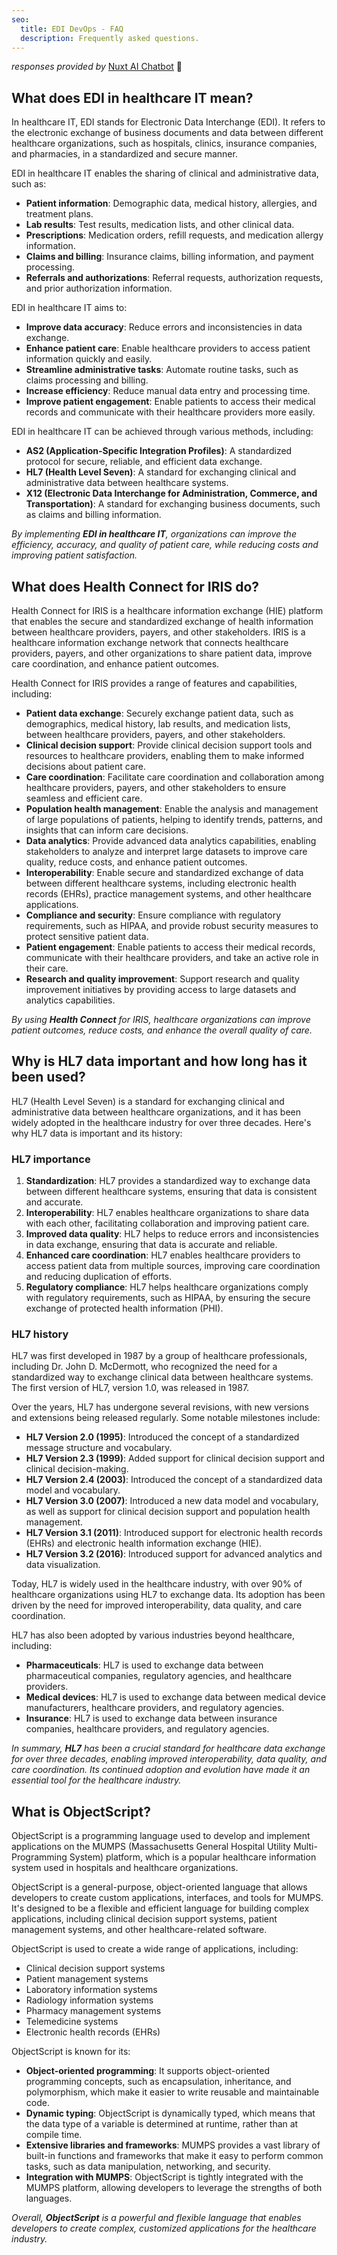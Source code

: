 ```yaml
---
seo:
  title: EDI DevOps - FAQ
  description: Frequently asked questions.
---
```

_responses provided by_ [Nuxt AI Chatbot](https://github.com/nuxt-ui-pro/chat) 💭

## What does EDI in healthcare IT mean?

In healthcare IT, EDI stands for Electronic Data Interchange (EDI). It refers to the electronic exchange of business documents and data between different healthcare organizations, such as hospitals, clinics, insurance companies, and pharmacies, in a standardized and secure manner.

EDI in healthcare IT enables the sharing of clinical and administrative data, such as:

- **Patient information**: Demographic data, medical history, allergies, and treatment plans.
- **Lab results**: Test results, medication lists, and other clinical data.
- **Prescriptions**: Medication orders, refill requests, and medication allergy information.
- **Claims and billing**: Insurance claims, billing information, and payment processing.
- **Referrals and authorizations**: Referral requests, authorization requests, and prior authorization information.

EDI in healthcare IT aims to:

- **Improve data accuracy**: Reduce errors and inconsistencies in data exchange.
- **Enhance patient care**: Enable healthcare providers to access patient information quickly and easily.
- **Streamline administrative tasks**: Automate routine tasks, such as claims processing and billing.
- **Increase efficiency**: Reduce manual data entry and processing time.
- **Improve patient engagement**: Enable patients to access their medical records and communicate with their healthcare providers more easily.

EDI in healthcare IT can be achieved through various methods, including:

- **AS2 (Application-Specific Integration Profiles)**: A standardized protocol for secure, reliable, and efficient data exchange.
- **HL7 (Health Level Seven)**: A standard for exchanging clinical and administrative data between healthcare systems.
- **X12 (Electronic Data Interchange for Administration, Commerce, and Transportation)**: A standard for exchanging business documents, such as claims and billing information.

_By implementing **EDI in healthcare IT**, organizations can improve the efficiency, accuracy, and quality of patient care, while reducing costs and improving patient satisfaction._

## What does Health Connect for IRIS do?

Health Connect for IRIS is a healthcare information exchange (HIE) platform that enables the secure and standardized exchange of health information between healthcare providers, payers, and other stakeholders. IRIS is a healthcare information exchange network that connects healthcare providers, payers, and other organizations to share patient data, improve care coordination, and enhance patient outcomes.

Health Connect for IRIS provides a range of features and capabilities, including:

- **Patient data exchange**: Securely exchange patient data, such as demographics, medical history, lab results, and medication lists, between healthcare providers, payers, and other stakeholders.
- **Clinical decision support**: Provide clinical decision support tools and resources to healthcare providers, enabling them to make informed decisions about patient care.
- **Care coordination**: Facilitate care coordination and collaboration among healthcare providers, payers, and other stakeholders to ensure seamless and efficient care.
- **Population health management**: Enable the analysis and management of large populations of patients, helping to identify trends, patterns, and insights that can inform care decisions.
- **Data analytics**: Provide advanced data analytics capabilities, enabling stakeholders to analyze and interpret large datasets to improve care quality, reduce costs, and enhance patient outcomes.
- **Interoperability**: Enable secure and standardized exchange of data between different healthcare systems, including electronic health records (EHRs), practice management systems, and other healthcare applications.
- **Compliance and security**: Ensure compliance with regulatory requirements, such as HIPAA, and provide robust security measures to protect sensitive patient data.
- **Patient engagement**: Enable patients to access their medical records, communicate with their healthcare providers, and take an active role in their care.
- **Research and quality improvement**: Support research and quality improvement initiatives by providing access to large datasets and analytics capabilities.

_By using **Health Connect** for IRIS, healthcare organizations can improve patient outcomes, reduce costs, and enhance the overall quality of care._

## Why is HL7 data important and how long has it been used?

HL7 (Health Level Seven) is a standard for exchanging clinical and administrative data between healthcare organizations, and it has been widely adopted in the healthcare industry for over three decades. Here's why HL7 data is important and its history:

### HL7 importance

1. **Standardization**: HL7 provides a standardized way to exchange data between different healthcare systems, ensuring that data is consistent and accurate.
2. **Interoperability**: HL7 enables healthcare organizations to share data with each other, facilitating collaboration and improving patient care.
3. **Improved data quality**: HL7 helps to reduce errors and inconsistencies in data exchange, ensuring that data is accurate and reliable.
4. **Enhanced care coordination**: HL7 enables healthcare providers to access patient data from multiple sources, improving care coordination and reducing duplication of efforts.
5. **Regulatory compliance**: HL7 helps healthcare organizations comply with regulatory requirements, such as HIPAA, by ensuring the secure exchange of protected health information (PHI).

### HL7 history

HL7 was first developed in 1987 by a group of healthcare professionals, including Dr. John D. McDermott, who recognized the need for a standardized way to exchange clinical data between healthcare systems. The first version of HL7, version 1.0, was released in 1987.

Over the years, HL7 has undergone several revisions, with new versions and extensions being released regularly. Some notable milestones include:

- **HL7 Version 2.0 (1995)**: Introduced the concept of a standardized message structure and vocabulary.
- **HL7 Version 2.3 (1999)**: Added support for clinical decision support and clinical decision-making.
- **HL7 Version 2.4 (2003)**: Introduced the concept of a standardized data model and vocabulary.
- **HL7 Version 3.0 (2007)**: Introduced a new data model and vocabulary, as well as support for clinical decision support and population health management.
- **HL7 Version 3.1 (2011)**: Introduced support for electronic health records (EHRs) and electronic health information exchange (HIE).
- **HL7 Version 3.2 (2016)**: Introduced support for advanced analytics and data visualization.

Today, HL7 is widely used in the healthcare industry, with over 90% of healthcare organizations using HL7 to exchange data. Its adoption has been driven by the need for improved interoperability, data quality, and care coordination.

HL7 has also been adopted by various industries beyond healthcare, including:

- **Pharmaceuticals**: HL7 is used to exchange data between pharmaceutical companies, regulatory agencies, and healthcare providers.
- **Medical devices**: HL7 is used to exchange data between medical device manufacturers, healthcare providers, and regulatory agencies.
- **Insurance**: HL7 is used to exchange data between insurance companies, healthcare providers, and regulatory agencies.

_In summary, **HL7** has been a crucial standard for healthcare data exchange for over three decades, enabling improved interoperability, data quality, and care coordination. Its continued adoption and evolution have made it an essential tool for the healthcare industry._

## What is ObjectScript?

ObjectScript is a programming language used to develop and implement applications on the MUMPS (Massachusetts General Hospital Utility Multi-Programming System) platform, which is a popular healthcare information system used in hospitals and healthcare organizations.

ObjectScript is a general-purpose, object-oriented language that allows developers to create custom applications, interfaces, and tools for MUMPS. It's designed to be a flexible and efficient language for building complex applications, including clinical decision support systems, patient management systems, and other healthcare-related software.

ObjectScript is used to create a wide range of applications, including:

- Clinical decision support systems
- Patient management systems
- Laboratory information systems
- Radiology information systems
- Pharmacy management systems
- Telemedicine systems
- Electronic health records (EHRs)

ObjectScript is known for its:

- **Object-oriented programming**: It supports object-oriented programming concepts, such as encapsulation, inheritance, and polymorphism, which make it easier to write reusable and maintainable code.
- **Dynamic typing**: ObjectScript is dynamically typed, which means that the data type of a variable is determined at runtime, rather than at compile time.
- **Extensive libraries and frameworks**: MUMPS provides a vast library of built-in functions and frameworks that make it easy to perform common tasks, such as data manipulation, networking, and security.
- **Integration with MUMPS**: ObjectScript is tightly integrated with the MUMPS platform, allowing developers to leverage the strengths of both languages.

_Overall, **ObjectScript** is a powerful and flexible language that enables developers to create complex, customized applications for the healthcare industry._
